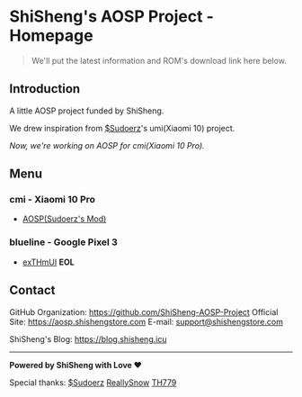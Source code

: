 # ShiSheng's AOSP Project - Homepage

> We'll put the latest information and ROM's download link here below.

## Introduction

A little AOSP project funded by ShiSheng.

We drew inspiration from [$Sudoerz](https://github.com/UP5468-GE-ES44AC)'s umi(Xiaomi 10) project.

_Now, we're working on AOSP for cmi(Xiaomi 10 Pro)._



## Menu

### cmi - Xiaomi 10 Pro

- [AOSP(Sudoerz's Mod)](/AOSP/cmi.html)

### blueline - Google Pixel 3

- [exTHmUI](/exTHmUI/blueline.html) **EOL**

## Contact

GitHub Organization: <https://github.com/ShiSheng-AOSP-Project>
Official Site: <https://aosp.shishengstore.com>
E-mail: <support@shishengstore.com>

ShiSheng's Blog: <https://blog.shisheng.icu>

---

**Powered by ShiSheng with Love ❤**

Special thanks: [$Sudoerz](https://github.com/UP5468-GE-ES44AC) [ReallySnow](https://github.com/ReallySnow) [TH779](https://github.com/hh2333)

